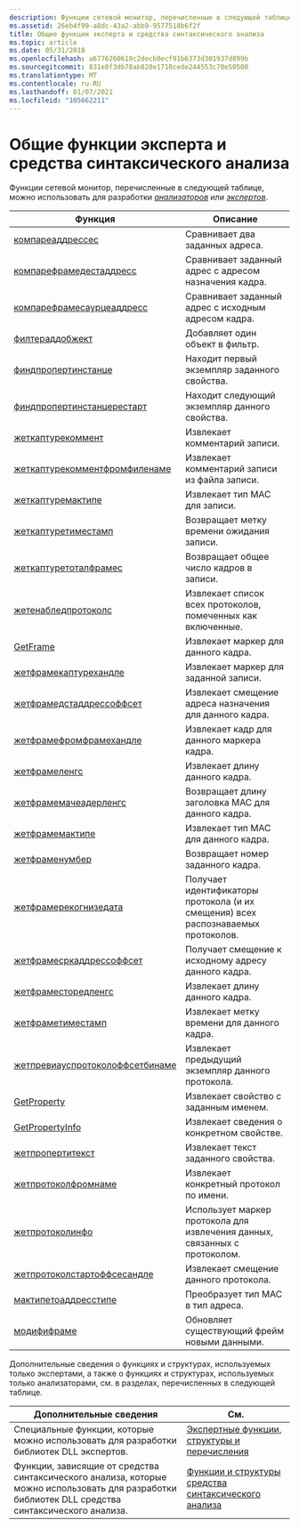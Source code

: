 ```yaml
---
description: Функции сетевой монитор, перечисленные в следующей таблице, можно использовать для разработки анализаторов или экспертов.
ms.assetid: 26eb4f99-a8dc-43a2-abb9-9577518b6f2f
title: Общие функции эксперта и средства синтаксического анализа
ms.topic: article
ms.date: 05/31/2018
ms.openlocfilehash: a6776260610c2decb0ecf91b6373d301937d899b
ms.sourcegitcommit: 831e8f3db78ab820e1710cede244553c70e50500
ms.translationtype: MT
ms.contentlocale: ru-RU
ms.lasthandoff: 01/07/2021
ms.locfileid: "105662211"
---
```

# <a name="expert-and-parser-common-functions"></a>Общие функции эксперта и средства синтаксического анализа

Функции сетевой монитор, перечисленные в следующей таблице, можно использовать для разработки [*анализаторов*](p.md) или [*экспертов*](e.md).



| Функция                                                               | Описание                                                                         |
|------------------------------------------------------------------------|-------------------------------------------------------------------------------------|
| [компареаддрессес](compareaddresses.md)                               | Сравнивает два заданных адреса.                                                       |
| [компарефрамедестаддресс](compareframedestaddress.md)                 | Сравнивает заданный адрес с адресом назначения кадра.                     |
| [компарефрамесаурцеаддресс](compareframesourceaddress.md)             | Сравнивает заданный адрес с исходным адресом кадра.                          |
| [филтераддобжект](filteraddobject.md)                                 | Добавляет один объект в фильтр.                                                   |
| [финдпропертинстанце](findpropertyinstance.md)                       | Находит первый экземпляр заданного свойства.                                       |
| [финдпропертинстанцерестарт](findpropertyinstancerestart.md)         | Находит следующий экземпляр данного свойства.                                        |
| [жеткаптурекоммент](getcapturecomment.md)                             | Извлекает комментарий записи.                                                 |
| [жеткаптурекомментфромфиленаме](getcapturecommentfromfilename.md)     | Извлекает комментарий записи из файла записи.                           |
| [жеткаптуремактипе](getcapturemactype.md)                             | Извлекает тип MAC для записи.                                              |
| [жеткаптуретиместамп](getcapturetimestamp.md)                         | Возвращает метку времени ожидания записи.                                                |
| [жеткаптуретоталфрамес](getcapturetotalframes.md)                     | Возвращает общее число кадров в записи.                                          |
| [жетенабледпротоколс](getenabledprotocols.md)                         | Извлекает список всех протоколов, помеченных как включенные.                            |
| [GetFrame](getframe.md)                                               | Извлекает маркер для данного кадра.                                                |
| [жетфрамекаптурехандле](getframecapturehandle.md)                     | Извлекает маркер для заданной записи.                                              |
| [жетфрамедстаддрессоффсет](getframedstaddressoffset.md)               | Извлекает смещение адреса назначения для данного кадра.                         |
| [жетфрамефромфрамехандле](getframefromframehandle.md)                 | Извлекает кадр для данного маркера кадра.                                         |
| [жетфрамеленгс](getframelength.md)                                   | Извлекает длину данного кадра.                                              |
| [жетфрамемачеадерленгс](getframemacheaderlength.md)                 | Возвращает длину заголовка MAC для данного кадра.                           |
| [жетфрамемактипе](getframemactype.md)                                 | Извлекает тип MAC для данного кадра.                                           |
| [жетфраменумбер](getframenumber.md)                                   | Возвращает номер заданного кадра.                                                |
| [жетфрамерекогнизедата](getframerecognizedata.md)                     | Получает идентификаторы протокола (и их смещения) всех распознаваемых протоколов. |
| [жетфрамесркаддрессоффсет](getframesrcaddressoffset.md)               | Получает смещение к исходному адресу данного кадра.                        |
| [жетфраместоредленгс](getframestoredlength.md)                       | Извлекает длину данного кадра.                                              |
| [жетфраметиместамп](getframetimestamp.md)                             | Извлекает метку времени для данного кадра.                                          |
| [жетпревиауспротоколоффсетбинаме](getpreviousprotocoloffsetbyname.md) | Извлекает предыдущий экземпляр данного протокола.                                |
| [GetProperty](getproperty.md)                                         | Извлекает свойство с заданным именем.                                             |
| [GetPropertyInfo](getpropertyinfo.md)                                 | Извлекает сведения о конкретном свойстве.                                   |
| [жетпропертитекст](getpropertytext.md)                                 | Извлекает текст заданного свойства.                                             |
| [жетпротоколфромнаме](getprotocolfromname.md)                         | Извлекает конкретный протокол по имени.                                              |
| [жетпротоколинфо](getprotocolinfo.md)                                 | Использует маркер протокола для извлечения данных, связанных с протоколом.                        |
| [жетпротоколстартоффсесандле](getprotocolstartoffsethandle.md)       | Извлекает смещение данного протокола.                                           |
| [мактипетоаддресстипе](mactypetoaddresstype.md)                       | Преобразует тип MAC в тип адреса.                                             |
| [модифифраме](modifyframe.md)                                         | Обновляет существующий фрейм новыми данными.                                            |



 

Дополнительные сведения о функциях и структурах, используемых только экспертами, а также о функциях и структурах, используемых только анализаторами, см. в разделах, перечисленных в следующей таблице.



| Дополнительные сведения                                          | См.                                                                                                |
|---------------------------------------------------------------------|----------------------------------------------------------------------------------------------------|
| Специальные функции, которые можно использовать для разработки библиотек DLL экспертов. | [Экспертные функции, структуры и перечисления](expert-functions-structures-and-enumerations.md) |
| Функции, зависящие от средства синтаксического анализа, которые можно использовать для разработки библиотек DLL средства синтаксического анализа. | [Функции и структуры средства синтаксического анализа](parser-functions-and-structures.md)                             |



 

 

 



